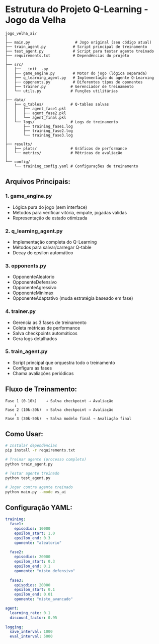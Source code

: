 # Estrutura do Projeto Q-Learning - Jogo da Velha

```
jogo_velha_ai/
│
├── main.py                    # Jogo original (seu código atual)
├── train_agent.py            # Script principal de treinamento
├── test_agent.py             # Script para testar agente treinado
├── requirements.txt          # Dependências do projeto
│
├── src/
│   ├── __init__.py
│   ├── game_engine.py        # Motor do jogo (lógica separada)
│   ├── q_learning_agent.py   # Implementação do agente Q-Learning
│   ├── opponents.py          # Diferentes tipos de oponentes
│   ├── trainer.py           # Gerenciador de treinamento
│   └── utils.py             # Funções utilitárias
│
├── data/
│   ├── q_tables/            # Q-tables salvas
│   │   ├── agent_fase1.pkl
│   │   ├── agent_fase2.pkl
│   │   └── agent_final.pkl
│   └── logs/                # Logs de treinamento
│       ├── training_fase1.log
│       ├── training_fase2.log
│       └── training_fase3.log
│
├── results/
│   ├── plots/               # Gráficos de performance
│   └── metrics/             # Métricas de avaliação
│
└── config/
    └── training_config.yaml # Configurações de treinamento
```

## Arquivos Principais:

### 1. **game_engine.py**
- Lógica pura do jogo (sem interface)
- Métodos para verificar vitória, empate, jogadas válidas
- Representação de estado otimizada

### 2. **q_learning_agent.py**
- Implementação completa do Q-Learning
- Métodos para salvar/carregar Q-table
- Decay do epsilon automático

### 3. **opponents.py**
- OpponenteAleatorio
- OpponenteDefensivo  
- OpponenteAgressivo
- OpponenteMinimax
- OpponenteAdaptativo (muda estratégia baseado em fase)

### 4. **trainer.py**
- Gerencia as 3 fases de treinamento
- Coleta métricas de performance
- Salva checkpoints automáticos
- Gera logs detalhados

### 5. **train_agent.py**
- Script principal que orquestra todo o treinamento
- Configura as fases
- Chama avaliações periódicas

## Fluxo de Treinamento:

```
Fase 1 (0-10k)    → Salva checkpoint → Avaliação
    ↓
Fase 2 (10k-30k)  → Salva checkpoint → Avaliação  
    ↓
Fase 3 (30k-50k)  → Salva modelo final → Avaliação final
```

## Como Usar:

```bash
# Instalar dependências
pip install -r requirements.txt

# Treinar agente (processo completo)
python train_agent.py

# Testar agente treinado
python test_agent.py

# Jogar contra agente treinado
python main.py --mode vs_ai
```

## Configuração YAML:

```yaml
training:
  fase1:
    episodios: 10000
    epsilon_start: 1.0
    epsilon_end: 0.3
    oponente: "aleatorio"
    
  fase2:
    episodios: 20000
    epsilon_start: 0.3
    epsilon_end: 0.1
    oponente: "misto_defensivo"
    
  fase3:
    episodios: 20000
    epsilon_start: 0.1
    epsilon_end: 0.01
    oponente: "misto_avancado"

agent:
  learning_rate: 0.1
  discount_factor: 0.95
  
logging:
  save_interval: 1000
  eval_interval: 5000
```